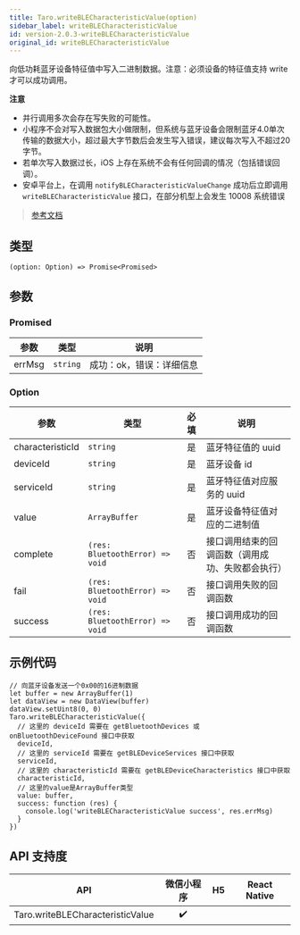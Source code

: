 ```yaml
---
title: Taro.writeBLECharacteristicValue(option)
sidebar_label: writeBLECharacteristicValue
id: version-2.0.3-writeBLECharacteristicValue
original_id: writeBLECharacteristicValue
---
```


向低功耗蓝牙设备特征值中写入二进制数据。注意：必须设备的特征值支持 write 才可以成功调用。

**注意**
- 并行调用多次会存在写失败的可能性。
- 小程序不会对写入数据包大小做限制，但系统与蓝牙设备会限制蓝牙4.0单次传输的数据大小，超过最大字节数后会发生写入错误，建议每次写入不超过20字节。
- 若单次写入数据过长，iOS 上存在系统不会有任何回调的情况（包括错误回调）。
- 安卓平台上，在调用 `notifyBLECharacteristicValueChange` 成功后立即调用 `writeBLECharacteristicValue` 接口，在部分机型上会发生 10008 系统错误

> [参考文档](https://developers.weixin.qq.com/miniprogram/dev/api/device/bluetooth-ble/wx.writeBLECharacteristicValue.html)

## 类型

```tsx
(option: Option) => Promise<Promised>
```

## 参数

### Promised

| 参数 | 类型 | 说明 |
| --- | --- | --- |
| errMsg | `string` | 成功：ok，错误：详细信息 |

### Option

| 参数 | 类型 | 必填 | 说明 |
| --- | --- | :---: | --- |
| characteristicId | `string` | 是 | 蓝牙特征值的 uuid |
| deviceId | `string` | 是 | 蓝牙设备 id |
| serviceId | `string` | 是 | 蓝牙特征值对应服务的 uuid |
| value | `ArrayBuffer` | 是 | 蓝牙设备特征值对应的二进制值 |
| complete | `(res: BluetoothError) => void` | 否 | 接口调用结束的回调函数（调用成功、失败都会执行） |
| fail | `(res: BluetoothError) => void` | 否 | 接口调用失败的回调函数 |
| success | `(res: BluetoothError) => void` | 否 | 接口调用成功的回调函数 |

## 示例代码

```tsx
// 向蓝牙设备发送一个0x00的16进制数据
let buffer = new ArrayBuffer(1)
let dataView = new DataView(buffer)
dataView.setUint8(0, 0)
Taro.writeBLECharacteristicValue({
  // 这里的 deviceId 需要在 getBluetoothDevices 或 onBluetoothDeviceFound 接口中获取
  deviceId,
  // 这里的 serviceId 需要在 getBLEDeviceServices 接口中获取
  serviceId,
  // 这里的 characteristicId 需要在 getBLEDeviceCharacteristics 接口中获取
  characteristicId,
  // 这里的value是ArrayBuffer类型
  value: buffer,
  success: function (res) {
    console.log('writeBLECharacteristicValue success', res.errMsg)
  }
})
```

## API 支持度

| API | 微信小程序 | H5 | React Native |
| :---: | :---: | :---: | :---: |
| Taro.writeBLECharacteristicValue | ✔️ |  |  |
